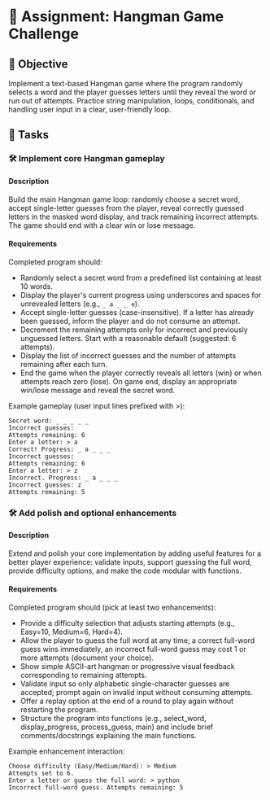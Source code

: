 # 📘 Assignment: Hangman Game Challenge

## 🎯 Objective

Implement a text-based Hangman game where the program randomly selects a word and the player guesses letters until they reveal the word or run out of attempts. Practice string manipulation, loops, conditionals, and handling user input in a clear, user-friendly loop.

## 📝 Tasks

### 🛠️	Implement core Hangman gameplay

#### Description
Build the main Hangman game loop: randomly choose a secret word, accept single-letter guesses from the player, reveal correctly guessed letters in the masked word display, and track remaining incorrect attempts. The game should end with a clear win or lose message.

#### Requirements
Completed program should:

- Randomly select a secret word from a predefined list containing at least 10 words.
- Display the player's current progress using underscores and spaces for unrevealed letters (e.g., `_ a _ _ e`).
- Accept single-letter guesses (case-insensitive). If a letter has already been guessed, inform the player and do not consume an attempt.
- Decrement the remaining attempts only for incorrect and previously unguessed letters. Start with a reasonable default (suggested: 6 attempts).
- Display the list of incorrect guesses and the number of attempts remaining after each turn.
- End the game when the player correctly reveals all letters (win) or when attempts reach zero (lose). On game end, display an appropriate win/lose message and reveal the secret word.

Example gameplay (user input lines prefixed with >):

```
Secret word: _ _ _ _ _
Incorrect guesses: 
Attempts remaining: 6
Enter a letter: > a
Correct! Progress: _ a _ _ _
Incorrect guesses: 
Attempts remaining: 6
Enter a letter: > z
Incorrect. Progress: _ a _ _ _
Incorrect guesses: z
Attempts remaining: 5
```

### 🛠️	Add polish and optional enhancements

#### Description
Extend and polish your core implementation by adding useful features for a better player experience: validate inputs, support guessing the full word, provide difficulty options, and make the code modular with functions.

#### Requirements
Completed program should (pick at least two enhancements):

- Provide a difficulty selection that adjusts starting attempts (e.g., Easy=10, Medium=6, Hard=4).
- Allow the player to guess the full word at any time; a correct full-word guess wins immediately, an incorrect full-word guess may cost 1 or more attempts (document your choice).
- Show simple ASCII-art hangman or progressive visual feedback corresponding to remaining attempts.
- Validate input so only alphabetic single-character guesses are accepted; prompt again on invalid input without consuming attempts.
- Offer a replay option at the end of a round to play again without restarting the program.
- Structure the program into functions (e.g., select_word, display_progress, process_guess, main) and include brief comments/docstrings explaining the main functions.

Example enhancement interaction:

```
Choose difficulty (Easy/Medium/Hard): > Medium
Attempts set to 6.
Enter a letter or guess the full word: > python
Incorrect full-word guess. Attempts remaining: 5
```

